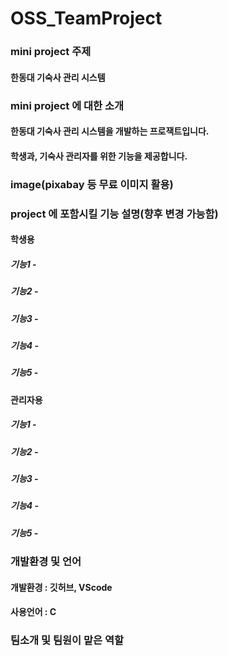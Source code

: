 # OSS_TeamProject 



### mini project 주제
#### 한동대 기숙사 관리 시스템



### mini project 에 대한 소개
#### 한동대 기숙사 관리 시스템을 개발하는 프로잭트입니다.
#### 학생과, 기숙사 관리자를 위한 기능을 제공합니다.


### image(pixabay 등 무료 이미지 활용)



### project 에 포함시킬 기능 설명(향후 변경 가능함)
#### 학생용 
##### 기능1 - 
##### 기능2 - 
##### 기능3 - 
##### 기능4 - 
##### 기능5 - 

#### 관리자용 
##### 기능1 - 
##### 기능2 - 
##### 기능3 - 
##### 기능4 - 
##### 기능5 - 



### 개발환경 및 언어
#### 개발환경 : 깃허브, VScode
#### 사용언어 : C



### 팀소개 및 팀원이 맡은 역할



